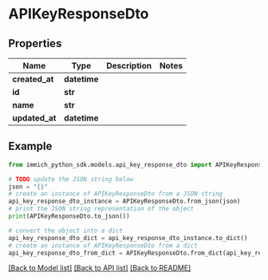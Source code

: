 # APIKeyResponseDto


## Properties

Name | Type | Description | Notes
------------ | ------------- | ------------- | -------------
**created_at** | **datetime** |  | 
**id** | **str** |  | 
**name** | **str** |  | 
**updated_at** | **datetime** |  | 

## Example

```python
from immich_python_sdk.models.api_key_response_dto import APIKeyResponseDto

# TODO update the JSON string below
json = "{}"
# create an instance of APIKeyResponseDto from a JSON string
api_key_response_dto_instance = APIKeyResponseDto.from_json(json)
# print the JSON string representation of the object
print(APIKeyResponseDto.to_json())

# convert the object into a dict
api_key_response_dto_dict = api_key_response_dto_instance.to_dict()
# create an instance of APIKeyResponseDto from a dict
api_key_response_dto_from_dict = APIKeyResponseDto.from_dict(api_key_response_dto_dict)
```
[[Back to Model list]](../README.md#documentation-for-models) [[Back to API list]](../README.md#documentation-for-api-endpoints) [[Back to README]](../README.md)


